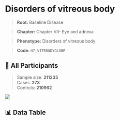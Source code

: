 # Disorders of vitreous body

> **Root:** Baseline Disease  

> **Chapter:** Chapter VII- Eye and adnexa  

> **Phenotype:** Disorders of vitreous body  

> **Code:** `H7_VITRBODYGLOBE`

## 🧪 All Participants  
> Sample size: **211235**  
> Cases: **273**  
> Controls: **210962**
<img src="/Sensitive/Figures/ALL/Baseline/H7_VITRBODYGLOBE.png"/>

## 📊 Data Table
<CsvTableMRF src="/Sensitive/Data/ALL/Baseline/LG_H7_VITRBODYGLOBE.csv"/>

